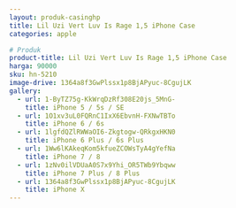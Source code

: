 ```yaml
---
layout: produk-casinghp
title: Lil Uzi Vert Luv Is Rage 1,5 iPhone Case
categories: apple

# Produk
product-title: Lil Uzi Vert Luv Is Rage 1,5 iPhone Case
harga: 90000
sku: hn-5210
image-drive: 1364a8f3GwPlssx1p8BjAPyuc-8CgujLK
gallery:
  - url: 1-ByTZ75g-KkWrqDzRf308E20js_5MnG-
    title: iPhone 5 / 5s / SE
  - url: 1O1xv3uL0FQRnC1IxX6EbvnH-FXNwTBTo
    title: iPhone 6 / 6s
  - url: 1lgfdQZlRWWaOI6-Zkgtogw-QRkgxHKN0
    title: iPhone 6 Plus / 6s Plus
  - url: 1Ww6lKAkeqKom5kfueZCOWsTyA4gYefNa
    title: iPhone 7 / 8
  - url: 1zNv0ilVDUaA0S7x9Yhi_OR5TWb9Ybqww
    title: iPhone 7 Plus / 8 Plus
  - url: 1364a8f3GwPlssx1p8BjAPyuc-8CgujLK
    title: iPhone X
---
```

